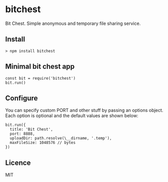 # bitchest

Bit Chest. Simple anonymous and temporary file sharing service.

## Install

    > npm install bitchest

## Minimal bit chest app

    const bit = require('bitchest')
    bit.run()

## Configure

You can specify custom PORT and other stuff by passing an options object. Each option is optional and the default values are shown below:

    bit.run({
      title: 'Bit Chest',
      port: 8888,
      uploadDir: path.resolve(\__dirname, '.temp'),
      maxFileSize: 1048576 // bytes
    })

## Licence

MIT
